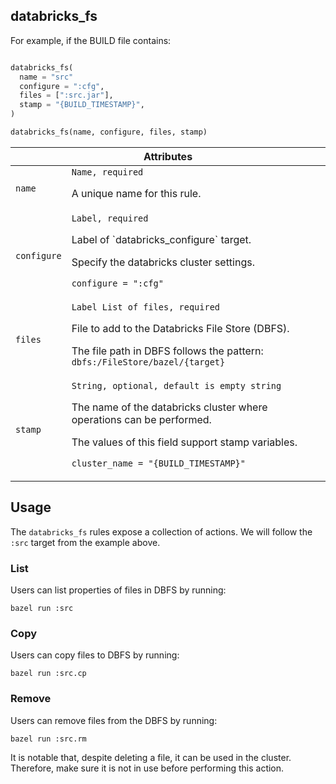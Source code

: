 <a name="databricks_fs"></a>
## databricks_fs

For example, if the BUILD file contains:

```python

databricks_fs(
  name = "src"
  configure = ":cfg",
  files = [":src.jar"],
  stamp = "{BUILD_TIMESTAMP}",
)
```

```python
databricks_fs(name, configure, files, stamp)
```

<table class="table table-condensed table-bordered table-params">
  <colgroup>
    <col class="col-param" />
    <col class="param-description" />
  </colgroup>
  <thead>
    <tr>
      <th colspan="2">Attributes</th>
    </tr>
  </thead>
  <tbody>
    <tr>
      <td><code>name</code></td>
      <td>
        <code>Name, required</code>
        <p>A unique name for this rule.</p>
      </td>
    </tr>
    <tr>
      <td><code>configure</code></td>
      <td>
        <code>Label, required</code>
        <p>Label of `databricks_configure` target.</p>
        <p>Specify the databricks cluster settings.</p>
        <p><code>configure = ":cfg"</code></p>
      </td>
    </tr>
    <tr>
      <td><code>files</code></td>
      <td>
        <code>Label List of files, required</code>
        <p>File to add to the Databricks File Store (DBFS).</p>
        <p>The file path in DBFS follows the pattern: <code>dbfs:/FileStore/bazel/{target}</code></p>
      </td>
    </tr>
    <tr>
      <td><code>stamp</code></td>
      <td>
        <code>String, optional, default is empty string</code>
        <p>The name of the databricks cluster where operations can be performed.</p>
        <p>The values of this field support stamp variables.</p>
        <p><code>cluster_name = "{BUILD_TIMESTAMP}"</code></p>
      </td>
    </tr>
  </tbody>
</table>

## Usage

The `databricks_fs` rules expose a collection of actions. We will follow the `:src`
target from the example above.

### List

Users can list properties of files in DBFS by running:
```shell
bazel run :src
```

### Copy

Users can copy files to DBFS by running:
```shell
bazel run :src.cp
```

### Remove

Users can remove files from the DBFS by running:
```shell
bazel run :src.rm
```

It is notable that, despite deleting a file, it can be used in the cluster.
Therefore, make sure it is not in use before performing this action.
